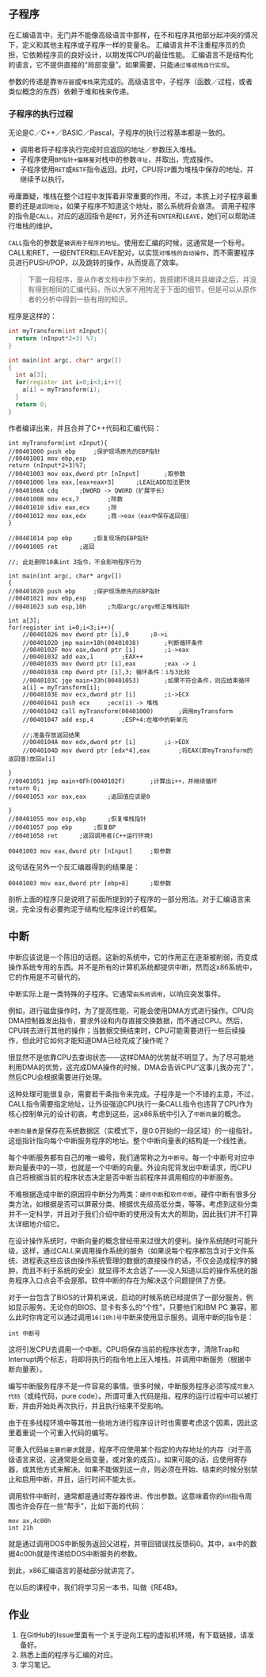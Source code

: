 ## 子程序
在汇编语言中，无门并不能像高级语言中那样，在不和程序其他部分起冲突的情况下，定义和其他主程序或子程序一样的变量名。
汇编语言并不注重程序员的负担，它依赖程序员的良好设计，以期发挥CPU的最佳性能。
汇编语言不是结构化的语言，它不提供直接的“局部变量”。如果需要，只能`通过堆或栈自行实现`。

参数的传递是靠`寄存器`或`堆栈`来完成的。高级语言中，子程序（函数／过程，或者类似概念的东西）依赖于堆和栈来传递。

### 子程序的执行过程
无论是C／C++／BASIC／Pascal，子程序的执行过程基本都是一致的。
- 调用者将子程序执行完成时应返回的地址／参数压入堆栈。
- 子程序使用`BP指针+偏移量`对栈中的参数`寻址`，并取出，完成操作。
- 子程序使用`RET`或`RETF`指令返回。此时，CPU将`IP`置为堆栈中保存的地址，并继续予以执行。

毋庸置疑，堆栈在整个过程中发挥着非常重要的作用。不过，本质上对子程序最重要的还是`返回地址`，如果子程序不知道这个地址，那么系统将会崩溃。
调用子程序的指令是`CALL`，对应的返回指令是`RET`，另外还有`ENTER`和`LEAVE`，她们可以帮助进行堆栈的维护。

`CALL`指令的参数是`被调用子程序的地址`。使用宏汇编的时候，这通常是一个标号。CALL和RET，一级ENTER和LEAVE配对，以实现`对堆栈的自动操作`，而不需要程序员进行PUSH/POP，以及跳转的操作，从而提高了效率。

>下面一段程序，是从作者文档中抄下来的，我搭建环境并且编译之后，并没有得到相同的汇编代码，所以大家不用拘泥于下面的细节，但是可以从原作者的分析中得到一些有用的知识。

程序是这样的：
```c++
int myTransform(int nInput){
  return (nInput*2+3) %7;
}

int main(int argc, char* argv[])
{
  int a[3];
  for(register int i=0;i<3;i++){
    a[i] = myTransform(i);
  }
  return 0;
}
```

作者编译出来，并且合并了C++代码和汇编代码：
```
int myTransform(int nInput){
//00401000 push ebp		;保护现场原先的EBP指针
//00401001 mov ebp,esp
return (nInput*2+3)%7;
//00401003 mov eax,dword ptr [nInput]		;取参数
//00401006 lea eax,[eax+eax+3]		;LEA比ADD加法更快
//0040100A cdq		;DWORD -> QWORD（扩展字长）
//0040100B mov ecx,7		;除数
//00401010 idiv eax,ecx		;除
//00401012 mov eax,edx		;商->eax（eax中保存返回值）
}

//00401014 pop ebp		;恢复现场的EBP指针
//00401005 ret		;返回

//; 此处删除10条int 3指令，不会影响程序行为

int main(int argc, char* argv[])
{
//00401020 push ebp		;保护现场原先的EBP指针
//00401021 mov ebp,esp
//00401023 sub esp,10h		;为取argc/argv修正堆栈指针

int a[3];
for(register int i=0;i<3;i++){
	//00401026 mov dword ptr [i],0		;0->i
	//0040102D jmp main+18h(00401038)		;判断循环条件
	//0040102F mov eax,dword ptr [i]		;i->eax
	//00401032 add eax,1		;EAX++
	//00401035 mov dword ptr [i],eax		;eax -> i
	//00401038 cmp dword ptr [i],3; 循环条件：i与3比较
	//0040103C jge main+33h(00401053)		;如果不符合条件，则应结束循环
	a[i] = myTransform[i];
	//0040103E mov ecx,dword ptr [i]		;i->ECX
	//00401041 push ecx		;ecx(i) -> 堆栈
	//00401042 call myTransform(00401000)		;调用myTransform
	//00401047 add esp,4		;ESP+4:在堆中的新单元

	//;准备存放返回结果
	//0040104A mov edx,dword ptr [i]		;i->EDX
	//0040104D mov dword ptr [edx*4],eax		;将EAX(即myTransform的返回值)放回a[i]

}
//00401051 jmp main+0Fh(0040102F)		;计算出i++，并继续循环
return 0;
//00401053 xor eax,eax		;返回值应该是0

}
//00401055 mov esp,ebp		;恢复堆栈指针
//00401057 pop ebp		;恢复BP
//00401058 ret		;返回调用者(C++运行环境)
```

```
00401003 mov eax,dword ptr [nInput]		;取参数
```
这句话在另外一个反汇编器得到的结果是：
```
00401003 mov eax,dword ptr [ebp+8]		;取参数
```
剖析上面的程序只是说明了前面所提到的子程序的一部分用法。对于汇编语言来说，完全没有必要拘泥于结构化程序设计的框架。

## 中断

中断应该说是一个陈旧的话题。这新的系统中，它的作用正在逐渐被削弱，而变成操作系统专用的东西。并不是所有的计算机系统都提供中断，然而这x86系统中，它的作用是不可替代的。

中断实际上是一类特殊的子程序。它通常`由系统调用`，以响应突发事件。

例如，进行磁盘操作时，为了提高性能，可能会使用DMA方式进行操作。CPU向DMA控制器发出指令，要求外设和内存直接交换数据，而不通过CPU。然后，CPU转去进行其他的操作；当数据交换结束时，CPU可能需要进行一些后续操作，但此时它如何才能知道DMA已经完成了操作呢？

很显然不是依靠CPU去查询状态——这样DMA的优势就不明显了。为了尽可能地利用DMA的优势，这完成DMA操作的时候，DMA会告诉CPU“这事儿我办完了”，然后CPU会根据需要进行处理。

这种处理可能很复杂，需要若干条指令来完成。子程序是一个不错的主意，不过，CALL指令需要指定地址，让外设强迫CPU执行一条CALL指令也违背了CPU作为核心控制单元的设计初衷。考虑到这些，这x86系统中引入了`中断向量`的概念。

`中断向量表`是保存在系统数据区（实模式下，是0:0开始的一段区域）的一组指针。这组指针指向每个中断服务程序的地址。整个中断向量表的结构是一个线性表。

每个中断服务都有自己的唯一编号，我们通常称之为`中断号`。每一个中断号对应中断向量表中的一项，也就是一个中断的向量。外设向驼背发出中断请求，而CPU自己将根据当前的程序状态决定是否中断当前程序并调用相应的中断服务。

不难根据造成中断的原因将中断分为两类：`硬件中断`和`软件中断`。硬件中断有很多分类方法，如根据是否可以屏蔽分类、根据优先级高低分类，等等。考虑到这些分类并不一定科学，并且对于我们介绍中断的使用没有太大的帮助，因此我们并不打算太详细地介绍它。

在设计操作系统时，中断向量的概念曾经带来过很大的便利。操作系统随时可能升级，这样，通过CALL来调用操作系统的服务（如果说每个程序都包含对于文件系统、进程表这些应该由操作系统管理的数据的直接操作的话，不仅会造成程序的臃肿，而且不利于系统的安全）就显得不太合适了——没人知道以后的操作系统的服务程序入口点会不会是那。软件中断的存在为解决这个问题提供了方便。

对于一台包含了BIOS的计算机来说，启动的时候系统已经提供了一部分服务，例如显示服务。无论你的BIOS、显卡有多么的“个性”，只要他们和IBM PC 兼容，那么此时你肯定可以通过调用`16(10h)号`中断来使用显示服务。调用中断的指令是：
```
int 中断号
```
这将引发CPU去调用一个中断。CPU将保存当前的程序状态字，清除Trap和Interrupt两个标志，将即将执行的指令地上压入堆栈，并调用中断服务（根据中断向量表）。

编写中断服务程序不是一件容易的事情。很多时候，中断服务程序必须写成`可重入代码`（或纯代码，pure code）。所谓可重入代码是指，程序的运行过程中可以被打断，并由开始处再次执行，并且执行结果不受影响。

由于在多线程环境中等其他一些地方进行程序设计时也需要考虑这个因素，因此这里着重说一个可重入代码的编写。

可重入代码`最主要的要求`就是，程序不应使用某个指定的内存地址的内存（对于高级语言来说，这通常是全局变量，或对象的成员）。如果可能的话，应使用寄存器，或其他方式来解决。如果不能做到这一点，则必须在开始、结束的时候分别禁止和启用中断，并且，运行时间不能太长。

调用软件中断时，通常都是通过寄存器传进、传出参数。这意味着你的int指令周围也许会存在一些“帮手”，比如下面的代码：
```
mov ax,4c00h
int 21h
```
就是通过调用DOS中断服务返回父进程，并带回错误找反馈码0。其中，ax中的数据4c00h就是传递给DOS中断服务的参数。

到此，x86汇编语言的基础部分就讲完了。

在以后的课程中，我们将学习另一本书，叫做《RE4B》。

## 作业
1. 在GitHub的Issue里面有一个关于逆向工程的虚拟机环境，有下载链接，请准备好。
2. 熟悉上面的程序与汇编的对应。
3. 学习笔记。
